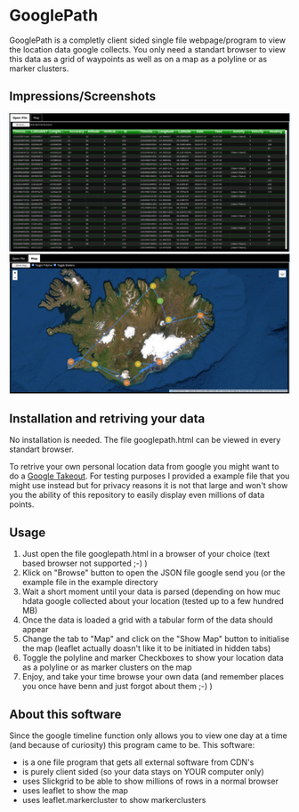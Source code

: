 # GooglePath

GooglePath is a completly client sided single file webpage/program to view the location data google collects. You only need a standart browser to view this data as a grid of waypoints as well as on a map as a polyline or as marker clusters.

## Impressions/Screenshots

![grid_example](img/grid_example.png)
![map_example](img/map_example.png)

## Installation and retriving your data

No installation is needed. The file googlepath.html can be viewed in every standart browser.

To retrive your own personal location data from google you might want to do a [Google Takeout](https://takeout.google.com/https://takeout.google.com). For testing purposes I provided a example file that you might use instead but for privacy reasons it is not that large and won't show you the ability of this repository to easily display even millions of data points.

## Usage

1. Just open the file googlepath.html in a browser of your choice (text based browser not supported ;-) )
2. Klick on "Browse" button to open the JSON file google send you (or the example file in the example directory
3. Wait a short moment until your data is parsed (depending on how muc hdata google collected about your location (tested up to a few hundred MB)
4. Once the data is loaded a grid with a tabular form of the data should appear
5. Change the tab to "Map" and click on the "Show Map" button to initialise the map (leaflet actually doasn't like it to be initiated in hidden tabs)
6. Toggle the polyline and marker Checkboxes to show your location data as a polyline or as marker clusters on the map
7. Enjoy,  and take your time browse your own data (and remember places you once have benn and just forgot about them ;-) )

## About this software

Since the google timeline function only allows you to view one day at a time (and because of curiosity) this program came to be. This software:

- is a one file program that gets all external software from CDN's
- is purely client sided (so your data stays on YOUR computer only)
- uses Slickgrid to be able to show millions of rows in a normal browser
- uses leaflet to show the map
- uses leaflet.markercluster to show markerclusters

